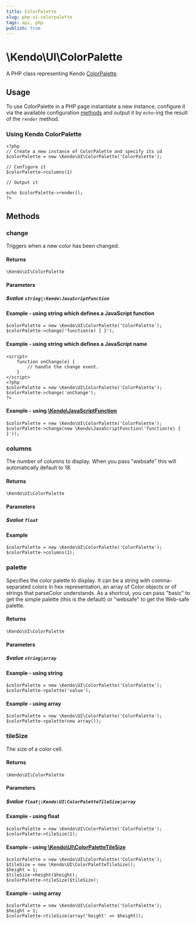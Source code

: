 ```yaml
---
title: ColorPalette
slug: php-ui-colorpalette
tags: api, php
publish: true
---
```


# \Kendo\UI\ColorPalette

A PHP class representing Kendo [ColorPalette](/api/web/colorpalette).


## Usage

To use ColorPalette in a PHP page instantiate a new instance, configure it via the available
configuration [methods](#methods) and output it by `echo`-ing the result of the `render` method.

### Using Kendo ColorPalette

    <?php
    // Create a new instance of ColorPalette and specify its id
    $colorPalette = new \Kendo\UI\ColorPalette('ColorPalette');

    // Configure it
    $colorPalette->columns(1)

    // Output it

    echo $colorPalette->render();
    ?>


## Methods

### change
Triggers when a new color has been changed.

#### Returns
`\Kendo\UI\ColorPalette`

#### Parameters

##### $value `string|\Kendo\JavaScriptFunction`

#### Example - using string which defines a JavaScript function

    $colorPalette = new \Kendo\UI\ColorPalette('ColorPalette');
    $colorPalette->change('function(e) { }');

#### Example - using string which defines a JavaScript name
    <script>
        function onChange(e) {
            // handle the change event.
        }
    </script>
    <?php
    $colorPalette = new \Kendo\UI\ColorPalette('ColorPalette');
    $colorPalette->change('onChange');
    ?>

#### Example - using [\Kendo\JavaScriptFunction](/api/wrappers/php/kendo/javascriptfunction)

    $colorPalette = new \Kendo\UI\ColorPalette('ColorPalette');
    $colorPalette->change(new \Kendo\JavaScriptFunction('function(e) { }'));

### columns
The number of columns to display.  When you pass "websafe" this will
automatically default to 18.

#### Returns
`\Kendo\UI\ColorPalette`

#### Parameters

##### $value `float`



#### Example 
    $colorPalette = new \Kendo\UI\ColorPalette('ColorPalette');
    $colorPalette->columns(1);

### palette
Specifies the color palette to display.  It can be a string with
comma-separated colors in hex representation, an array of Color
objects or of strings that parseColor understands.  As a shortcut,
you can pass "basic" to get the simple palette (this is the default)
or "websafe" to get the Web-safe palette.

#### Returns
`\Kendo\UI\ColorPalette`

#### Parameters

##### $value `string|array`



#### Example  - using string
    $colorPalette = new \Kendo\UI\ColorPalette('ColorPalette');
    $colorPalette->palette('value');

#### Example  - using array
    $colorPalette = new \Kendo\UI\ColorPalette('ColorPalette');
    $colorPalette->palette(new array());

### tileSize

The size of a color cell.

#### Returns
`\Kendo\UI\ColorPalette`

#### Parameters

##### $value `float|\Kendo\UI\ColorPaletteTileSize|array`




#### Example  - using float
    $colorPalette = new \Kendo\UI\ColorPalette('ColorPalette');
    $colorPalette->tileSize(1);


#### Example - using [\Kendo\UI\ColorPaletteTileSize](/api/wrappers/php/Kendo/UI/ColorPaletteTileSize)

    $colorPalette = new \Kendo\UI\ColorPalette('ColorPalette');
    $tileSize = new \Kendo\UI\ColorPaletteTileSize();
    $height = 1;
    $tileSize->height($height);
    $colorPalette->tileSize($tileSize);

#### Example - using array

    $colorPalette = new \Kendo\UI\ColorPalette('ColorPalette');
    $height = 1;
    $colorPalette->tileSize(array('height' => $height));

